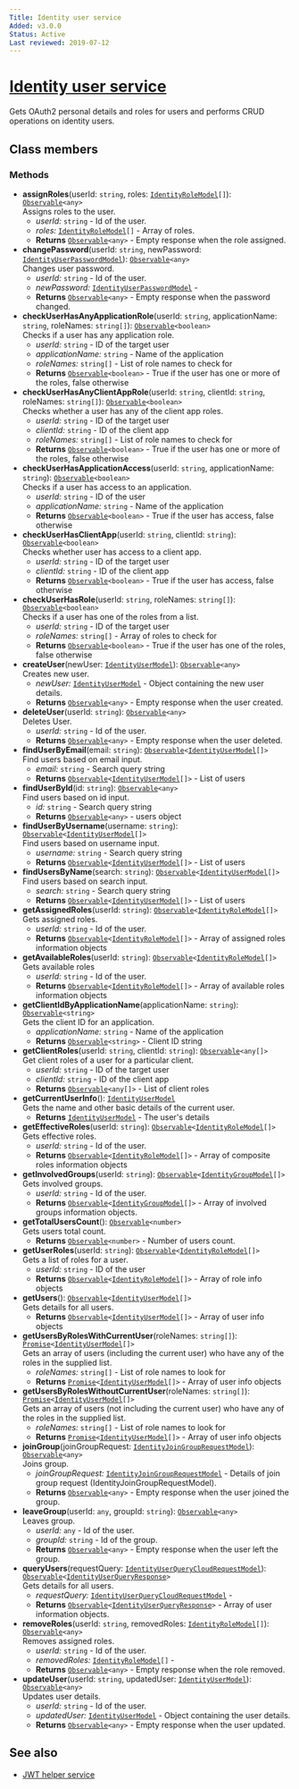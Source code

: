 ```yaml
---
Title: Identity user service
Added: v3.0.0
Status: Active
Last reviewed: 2019-07-12
---
```


# [Identity user service](../../../lib/core/services/identity-user.service.ts "Defined in identity-user.service.ts")

Gets OAuth2 personal details and roles for users and performs CRUD operations on identity users.

## Class members

### Methods

-   **assignRoles**(userId: `string`, roles: [`IdentityRoleModel`](../../../lib/core/models/identity-role.model.ts)`[]`): [`Observable`](http://reactivex.io/documentation/observable.html)`<any>`<br/>
    Assigns roles to the user.
    -   _userId:_ `string`  - Id of the user.
    -   _roles:_ [`IdentityRoleModel`](../../../lib/core/models/identity-role.model.ts)`[]`  - Array of roles.
    -   **Returns** [`Observable`](http://reactivex.io/documentation/observable.html)`<any>` - Empty response when the role assigned.
-   **changePassword**(userId: `string`, newPassword: [`IdentityUserPasswordModel`](../../../lib/core/services/identity-user.service.ts)): [`Observable`](http://reactivex.io/documentation/observable.html)`<any>`<br/>
    Changes user password.
    -   _userId:_ `string`  - Id of the user.
    -   _newPassword:_ [`IdentityUserPasswordModel`](../../../lib/core/services/identity-user.service.ts)  - 
    -   **Returns** [`Observable`](http://reactivex.io/documentation/observable.html)`<any>` - Empty response when the password changed.
-   **checkUserHasAnyApplicationRole**(userId: `string`, applicationName: `string`, roleNames: `string[]`): [`Observable`](http://reactivex.io/documentation/observable.html)`<boolean>`<br/>
    Checks if a user has any application role.
    -   _userId:_ `string`  - ID of the target user
    -   _applicationName:_ `string`  - Name of the application
    -   _roleNames:_ `string[]`  - List of role names to check for
    -   **Returns** [`Observable`](http://reactivex.io/documentation/observable.html)`<boolean>` - True if the user has one or more of the roles, false otherwise
-   **checkUserHasAnyClientAppRole**(userId: `string`, clientId: `string`, roleNames: `string[]`): [`Observable`](http://reactivex.io/documentation/observable.html)`<boolean>`<br/>
    Checks whether a user has any of the client app roles.
    -   _userId:_ `string`  - ID of the target user
    -   _clientId:_ `string`  - ID of the client app
    -   _roleNames:_ `string[]`  - List of role names to check for
    -   **Returns** [`Observable`](http://reactivex.io/documentation/observable.html)`<boolean>` - True if the user has one or more of the roles, false otherwise
-   **checkUserHasApplicationAccess**(userId: `string`, applicationName: `string`): [`Observable`](http://reactivex.io/documentation/observable.html)`<boolean>`<br/>
    Checks if a user has access to an application.
    -   _userId:_ `string`  - ID of the user
    -   _applicationName:_ `string`  - Name of the application
    -   **Returns** [`Observable`](http://reactivex.io/documentation/observable.html)`<boolean>` - True if the user has access, false otherwise
-   **checkUserHasClientApp**(userId: `string`, clientId: `string`): [`Observable`](http://reactivex.io/documentation/observable.html)`<boolean>`<br/>
    Checks whether user has access to a client app.
    -   _userId:_ `string`  - ID of the target user
    -   _clientId:_ `string`  - ID of the client app
    -   **Returns** [`Observable`](http://reactivex.io/documentation/observable.html)`<boolean>` - True if the user has access, false otherwise
-   **checkUserHasRole**(userId: `string`, roleNames: `string[]`): [`Observable`](http://reactivex.io/documentation/observable.html)`<boolean>`<br/>
    Checks if a user has one of the roles from a list.
    -   _userId:_ `string`  - ID of the target user
    -   _roleNames:_ `string[]`  - Array of roles to check for
    -   **Returns** [`Observable`](http://reactivex.io/documentation/observable.html)`<boolean>` - True if the user has one of the roles, false otherwise
-   **createUser**(newUser: [`IdentityUserModel`](../../../lib/core/models/identity-user.model.ts)): [`Observable`](http://reactivex.io/documentation/observable.html)`<any>`<br/>
    Creates new user.
    -   _newUser:_ [`IdentityUserModel`](../../../lib/core/models/identity-user.model.ts)  - Object containing the new user details.
    -   **Returns** [`Observable`](http://reactivex.io/documentation/observable.html)`<any>` - Empty response when the user created.
-   **deleteUser**(userId: `string`): [`Observable`](http://reactivex.io/documentation/observable.html)`<any>`<br/>
    Deletes User.
    -   _userId:_ `string`  - Id of the  user.
    -   **Returns** [`Observable`](http://reactivex.io/documentation/observable.html)`<any>` - Empty response when the user deleted.
-   **findUserByEmail**(email: `string`): [`Observable`](http://reactivex.io/documentation/observable.html)`<`[`IdentityUserModel`](../../../lib/core/models/identity-user.model.ts)`[]>`<br/>
    Find users based on email input.
    -   _email:_ `string`  - Search query string
    -   **Returns** [`Observable`](http://reactivex.io/documentation/observable.html)`<`[`IdentityUserModel`](../../../lib/core/models/identity-user.model.ts)`[]>` - List of users
-   **findUserById**(id: `string`): [`Observable`](http://reactivex.io/documentation/observable.html)`<any>`<br/>
    Find users based on id input.
    -   _id:_ `string`  - Search query string
    -   **Returns** [`Observable`](http://reactivex.io/documentation/observable.html)`<any>` - users object
-   **findUserByUsername**(username: `string`): [`Observable`](http://reactivex.io/documentation/observable.html)`<`[`IdentityUserModel`](../../../lib/core/models/identity-user.model.ts)`[]>`<br/>
    Find users based on username input.
    -   _username:_ `string`  - Search query string
    -   **Returns** [`Observable`](http://reactivex.io/documentation/observable.html)`<`[`IdentityUserModel`](../../../lib/core/models/identity-user.model.ts)`[]>` - List of users
-   **findUsersByName**(search: `string`): [`Observable`](http://reactivex.io/documentation/observable.html)`<`[`IdentityUserModel`](../../../lib/core/models/identity-user.model.ts)`[]>`<br/>
    Find users based on search input.
    -   _search:_ `string`  - Search query string
    -   **Returns** [`Observable`](http://reactivex.io/documentation/observable.html)`<`[`IdentityUserModel`](../../../lib/core/models/identity-user.model.ts)`[]>` - List of users
-   **getAssignedRoles**(userId: `string`): [`Observable`](http://reactivex.io/documentation/observable.html)`<`[`IdentityRoleModel`](../../../lib/core/models/identity-role.model.ts)`[]>`<br/>
    Gets assigned roles.
    -   _userId:_ `string`  - Id of the user.
    -   **Returns** [`Observable`](http://reactivex.io/documentation/observable.html)`<`[`IdentityRoleModel`](../../../lib/core/models/identity-role.model.ts)`[]>` - Array of assigned roles information objects
-   **getAvailableRoles**(userId: `string`): [`Observable`](http://reactivex.io/documentation/observable.html)`<`[`IdentityRoleModel`](../../../lib/core/models/identity-role.model.ts)`[]>`<br/>
    Gets available roles
    -   _userId:_ `string`  - Id of the user.
    -   **Returns** [`Observable`](http://reactivex.io/documentation/observable.html)`<`[`IdentityRoleModel`](../../../lib/core/models/identity-role.model.ts)`[]>` - Array of available roles information objects
-   **getClientIdByApplicationName**(applicationName: `string`): [`Observable`](http://reactivex.io/documentation/observable.html)`<string>`<br/>
    Gets the client ID for an application.
    -   _applicationName:_ `string`  - Name of the application
    -   **Returns** [`Observable`](http://reactivex.io/documentation/observable.html)`<string>` - Client ID string
-   **getClientRoles**(userId: `string`, clientId: `string`): [`Observable`](http://reactivex.io/documentation/observable.html)`<any[]>`<br/>
    Get client roles of a user for a particular client.
    -   _userId:_ `string`  - ID of the target user
    -   _clientId:_ `string`  - ID of the client app
    -   **Returns** [`Observable`](http://reactivex.io/documentation/observable.html)`<any[]>` - List of client roles
-   **getCurrentUserInfo**(): [`IdentityUserModel`](../../../lib/core/models/identity-user.model.ts)<br/>
    Gets the name and other basic details of the current user.
    -   **Returns** [`IdentityUserModel`](../../../lib/core/models/identity-user.model.ts) - The user's details
-   **getEffectiveRoles**(userId: `string`): [`Observable`](http://reactivex.io/documentation/observable.html)`<`[`IdentityRoleModel`](../../../lib/core/models/identity-role.model.ts)`[]>`<br/>
    Gets effective roles.
    -   _userId:_ `string`  - Id of the user.
    -   **Returns** [`Observable`](http://reactivex.io/documentation/observable.html)`<`[`IdentityRoleModel`](../../../lib/core/models/identity-role.model.ts)`[]>` - Array of composite roles information objects
-   **getInvolvedGroups**(userId: `string`): [`Observable`](http://reactivex.io/documentation/observable.html)`<`[`IdentityGroupModel`](../../../lib/core/models/identity-group.model.ts)`[]>`<br/>
    Gets involved groups.
    -   _userId:_ `string`  - Id of the user.
    -   **Returns** [`Observable`](http://reactivex.io/documentation/observable.html)`<`[`IdentityGroupModel`](../../../lib/core/models/identity-group.model.ts)`[]>` - Array of involved groups information objects.
-   **getTotalUsersCount**(): [`Observable`](http://reactivex.io/documentation/observable.html)`<number>`<br/>
    Gets users total count.
    -   **Returns** [`Observable`](http://reactivex.io/documentation/observable.html)`<number>` - Number of users count.
-   **getUserRoles**(userId: `string`): [`Observable`](http://reactivex.io/documentation/observable.html)`<`[`IdentityRoleModel`](../../../lib/core/models/identity-role.model.ts)`[]>`<br/>
    Gets a list of roles for a user.
    -   _userId:_ `string`  - ID of the user
    -   **Returns** [`Observable`](http://reactivex.io/documentation/observable.html)`<`[`IdentityRoleModel`](../../../lib/core/models/identity-role.model.ts)`[]>` - Array of role info objects
-   **getUsers**(): [`Observable`](http://reactivex.io/documentation/observable.html)`<`[`IdentityUserModel`](../../../lib/core/models/identity-user.model.ts)`[]>`<br/>
    Gets details for all users.
    -   **Returns** [`Observable`](http://reactivex.io/documentation/observable.html)`<`[`IdentityUserModel`](../../../lib/core/models/identity-user.model.ts)`[]>` - Array of user info objects
-   **getUsersByRolesWithCurrentUser**(roleNames: `string[]`): [`Promise`](https://developer.mozilla.org/en-US/docs/Web/JavaScript/Guide/Using_promises)`<`[`IdentityUserModel`](../../../lib/core/models/identity-user.model.ts)`[]>`<br/>
    Gets an array of users (including the current user) who have any of the roles in the supplied list.
    -   _roleNames:_ `string[]`  - List of role names to look for
    -   **Returns** [`Promise`](https://developer.mozilla.org/en-US/docs/Web/JavaScript/Guide/Using_promises)`<`[`IdentityUserModel`](../../../lib/core/models/identity-user.model.ts)`[]>` - Array of user info objects
-   **getUsersByRolesWithoutCurrentUser**(roleNames: `string[]`): [`Promise`](https://developer.mozilla.org/en-US/docs/Web/JavaScript/Guide/Using_promises)`<`[`IdentityUserModel`](../../../lib/core/models/identity-user.model.ts)`[]>`<br/>
    Gets an array of users (not including the current user) who have any of the roles in the supplied list.
    -   _roleNames:_ `string[]`  - List of role names to look for
    -   **Returns** [`Promise`](https://developer.mozilla.org/en-US/docs/Web/JavaScript/Guide/Using_promises)`<`[`IdentityUserModel`](../../../lib/core/models/identity-user.model.ts)`[]>` - Array of user info objects
-   **joinGroup**(joinGroupRequest: [`IdentityJoinGroupRequestModel`](../../../lib/core/services/identity-user.service.ts)): [`Observable`](http://reactivex.io/documentation/observable.html)`<any>`<br/>
    Joins group.
    -   _joinGroupRequest:_ [`IdentityJoinGroupRequestModel`](../../../lib/core/services/identity-user.service.ts)  - Details of join group request (IdentityJoinGroupRequestModel).
    -   **Returns** [`Observable`](http://reactivex.io/documentation/observable.html)`<any>` - Empty response when the user joined the group.
-   **leaveGroup**(userId: `any`, groupId: `string`): [`Observable`](http://reactivex.io/documentation/observable.html)`<any>`<br/>
    Leaves group.
    -   _userId:_ `any`  - Id of the user.
    -   _groupId:_ `string`  - Id of the  group.
    -   **Returns** [`Observable`](http://reactivex.io/documentation/observable.html)`<any>` - Empty response when the user left the group.
-   **queryUsers**(requestQuery: [`IdentityUserQueryCloudRequestModel`](../../../lib/core/services/identity-user.service.ts)): [`Observable`](http://reactivex.io/documentation/observable.html)`<`[`IdentityUserQueryResponse`](../../../lib/core/services/identity-user.service.ts)`>`<br/>
    Gets details for all users.
    -   _requestQuery:_ [`IdentityUserQueryCloudRequestModel`](../../../lib/core/services/identity-user.service.ts)  - 
    -   **Returns** [`Observable`](http://reactivex.io/documentation/observable.html)`<`[`IdentityUserQueryResponse`](../../../lib/core/services/identity-user.service.ts)`>` - Array of user information objects.
-   **removeRoles**(userId: `string`, removedRoles: [`IdentityRoleModel`](../../../lib/core/models/identity-role.model.ts)`[]`): [`Observable`](http://reactivex.io/documentation/observable.html)`<any>`<br/>
    Removes assigned roles.
    -   _userId:_ `string`  - Id of the user.
    -   _removedRoles:_ [`IdentityRoleModel`](../../../lib/core/models/identity-role.model.ts)`[]`  - 
    -   **Returns** [`Observable`](http://reactivex.io/documentation/observable.html)`<any>` - Empty response when the role removed.
-   **updateUser**(userId: `string`, updatedUser: [`IdentityUserModel`](../../../lib/core/models/identity-user.model.ts)): [`Observable`](http://reactivex.io/documentation/observable.html)`<any>`<br/>
    Updates user details.
    -   _userId:_ `string`  - Id of the user.
    -   _updatedUser:_ [`IdentityUserModel`](../../../lib/core/models/identity-user.model.ts)  - Object containing the user details.
    -   **Returns** [`Observable`](http://reactivex.io/documentation/observable.html)`<any>` - Empty response when the user updated.

## See also

-   [JWT helper service](jwt-helper.service.md)
